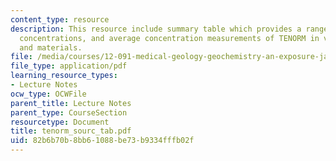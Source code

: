 ```yaml
---
content_type: resource
description: This resource include summary table which provides a range of reported
  concentrations, and average concentration measurements of TENORM in various wastes
  and materials.
file: /media/courses/12-091-medical-geology-geochemistry-an-exposure-january-iap-2006/82b6b70b8bb61088be73b9334fffb02f_tenorm_sourc_tab.pdf
file_type: application/pdf
learning_resource_types:
- Lecture Notes
ocw_type: OCWFile
parent_title: Lecture Notes
parent_type: CourseSection
resourcetype: Document
title: tenorm_sourc_tab.pdf
uid: 82b6b70b-8bb6-1088-be73-b9334fffb02f
---
```

